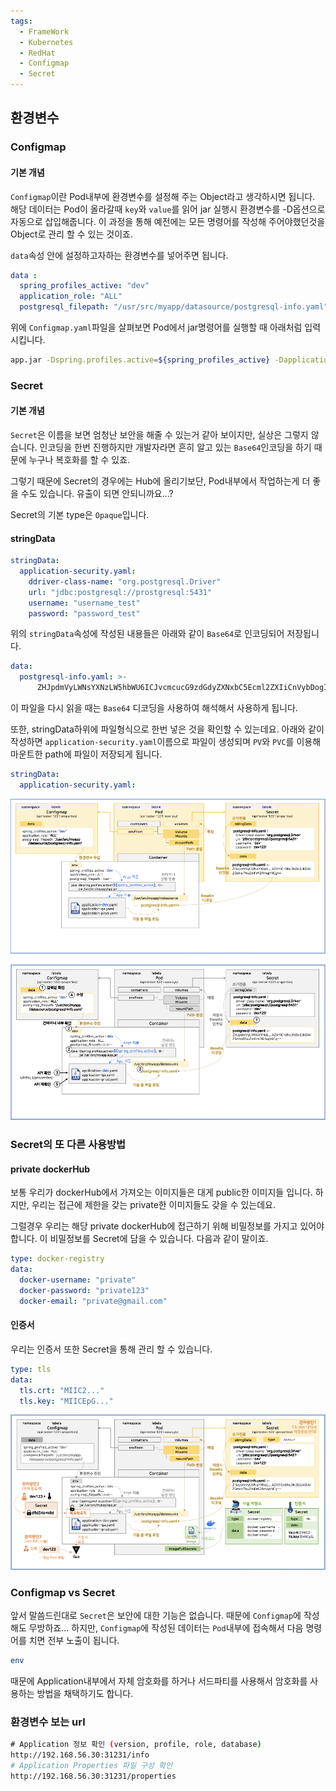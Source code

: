 ```yaml
---
tags:
  - FrameWork
  - Kubernetes
  - RedHat
  - Configmap
  - Secret
---
```

## 환경변수
###  Configmap
#### 기본 개념
`Configmap`이란 Pod내부에 환경변수를 설정해 주는 Object라고 생각하시면 됩니다.
해당 데이터는 Pod이 올라갈때 `key`와 `value`를 읽어 jar 실행시 환경변수를 -D옵션으로 자동으로 삽입해줍니다.
이 과정을 통해 예전에는 모든 명령어를 작성해 주어야했던것을 Object로 관리 할 수 있는 것이죠.

`data`속성 안에 설정하고자하는 환경변수를 넣어주면 됩니다.

```yaml title="Configmap.yaml"
data :
  spring_profiles_active: "dev"
  application_role: "ALL"
  postgresql_filepath: "/usr/src/myapp/datasource/postgresql-info.yaml"
```

위에 `Configmap.yaml`파일을 살펴보면 Pod에서 jar명령어를 실행할 때 아래처럼 입력시킵니다.

```bash
app.jar -Dspring.profiles.active=${spring_profiles_active} -Dapplication.role=${application_role} -Dpostgresql.filepath=${postgresql_filepath} 50 Jps -Dapplication.home=/usr/java/openjdk-17 -Xms8m -Djdk.module.main=jdk.jcmd
```

### Secret
#### 기본 개념
`Secret`은 이름을 보면 엄청난 보안을 해줄 수 있는거 같아 보이지만, 실상은 그렇지 않습니다.
인코딩을 한번 진행하지만 개발자라면 흔히 알고 있는 `Base64`인코딩을 하기 때문에 누구나 복호화를 할 수 있죠.

그렇기 때문에 Secret의 경우에는 Hub에 올리기보단, Pod내부에서 작업하는게 더 좋을 수도 있습니다. 유출이 되면 안되니까요...?

Secret의 기본 type은 `Opaque`입니다.

#### stringData

```yaml title="Secret.yaml"
stringData:  
  application-security.yaml: 
    ddriver-class-name: "org.postgresql.Driver"
    url: "jdbc:postgresql://prostgresql:5431"
    username: "username_test"
    password: "password_test"
```

위의 `stringData`속성에 작성된 내용들은 아래와 같이 `Base64`로 인코딩되어 저장됩니다.

```yaml title="Secret.yaml"
data:
  postgresql-info.yaml: >-
      ZHJpdmVyLWNsYXNzLW5hbWU6ICJvcmcucG9zdGdyZXNxbC5Ecml2ZXIiCnVybDogImpkYmM6cG9zdGdyZXNxbDovL3Bvc3RncmVzcWw6NTQzMSIKdXNlcm5hbWU6ICJ0ZXN0IgpwYXNzd29yZDogInRlc3QxMjMiCg==
```

이 파일을 다시 읽을 때는  `Base64` 디코딩을 사용하여 해석해서 사용하게 됩니다.

또한, stringData하위에 파일형식으로 한번 넣은 것을 확인할 수 있는데요.
아래와 같이 작성하면 `application-security.yaml`이름으로 파일이 생성되며 `PV`와 `PVC`를 이용해 마운트한 path에 파일이 저장되게 됩니다.

```yaml title="Secret.yaml"
stringData:  
  application-security.yaml: 
```

![이미지](https://github.com/SubiYoon/SubiYoon.github.io/blob/main/Attached%20File/스크린샷%202025-03-10%20오후%209.56.12.png?raw=true)

![이미지](https://github.com/SubiYoon/SubiYoon.github.io/blob/main/Attached%20File/스크린샷%202025-03-10%20오후%209.56.43.png?raw=true)

### Secret의 또 다른 사용방법
#### private dockerHub
보통 우리가 dockerHub에서 가져오는 이미지들은 대게 public한 이미지들 입니다.
하지만, 우리는 접근에 제한을 갖는 private한 이미지들도 갖을 수 있는데요.

그럴경우 우리는 해당 private dockerHub에 접근하기 위해 비밀정보를 가지고 있어야합니다.
이 비밀정보를 Secret에 담을 수 있습니다. 다음과 같이 말이죠.

```yaml title:"privateDockerHub.yaml"
type: docker-registry
data:
  docker-username: "private"
  docker-password: "private123"
  docker-email: "private@gmail.com"
```

#### 인증서
우리는 인증서 또한 Secret을 통해 관리 할 수 있습니다.

```yaml title:"tls.yaml"
type: tls
data:
  tls.crt: "MIIC2..."
  tls.key: "MIICEpG..."
```

![이미지](https://github.com/SubiYoon/SubiYoon.github.io/blob/main/Attached%20File/스크린샷%202025-03-10%20오후%2010.07.22.png?raw=true)

### Configmap vs Secret
앞서 말씀드린대로 `Secret`은 보안에 대한 기능은 없습니다.
때문에 `Configmap`에 작성해도 무방하죠... 하지만, `Configmap`에 작성된 데이터는 `Pod`내부에 접속해서 다음 명령어를 치면 전부 노출이 됩니다.

```bash
env
```

때문에 Application내부에서 자체 암호화를 하거나 서드파티를 사용해서 암호화를 사용하는 방법을 채택하기도 합니다.


### 환경변수 보는 url
```bash
﻿# Application 정보 확인 (version, profile, role, database)
﻿http://192.168.56.30:31231/info
# Application Properties 파일 구성 확인 
﻿http://192.168.56.30:31231/properties
```